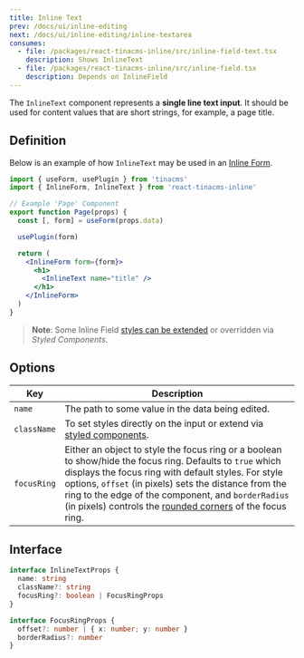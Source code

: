 ```yaml
---
title: Inline Text
prev: /docs/ui/inline-editing
next: /docs/ui/inline-editing/inline-textarea
consumes:
  - file: /packages/react-tinacms-inline/src/inline-field-text.tsx
    description: Shows InlineText
  - file: /packages/react-tinacms-inline/src/inline-field.tsx
    description: Depends on InlineField
---
```


The `InlineText` component represents a **single line text input**. It should be used for content values that are short strings, for example, a page title.

## Definition

Below is an example of how `InlineText` may be used in an [Inline Form](/docs/ui/inline-editing).

```jsx
import { useForm, usePlugin } from 'tinacms'
import { InlineForm, InlineText } from 'react-tinacms-inline'

// Example 'Page' Component
export function Page(props) {
  const [, form] = useForm(props.data)

  usePlugin(form)

  return (
    <InlineForm form={form}>
      <h1>
        <InlineText name="title" />
      </h1>
    </InlineForm>
  )
}
```

> **Note**: Some Inline Field [styles can be extended](/docs/ui/inline-editing#extending-inline-field-styles) or overridden via _Styled Components_.

## Options

| Key         | Description                                                                                                                                                                                                                                                                                                                                                                                                     |
| ----------- | --------------------------------------------------------------------------------------------------------------------------------------------------------------------------------------------------------------------------------------------------------------------------------------------------------------------------------------------------------------------------------------------------------------- |
| `name`      | The path to some value in the data being edited.                                                                                                                                                                                                                                                                                                                                                                |
| `className` | To set styles directly on the input or extend via [styled components](/docs/ui/inline-editing#extending-inline-field-styles).                                                                                                                                                                                                                                                                                   |
| `focusRing` | Either an object to style the focus ring or a boolean to show/hide the focus ring. Defaults to `true` which displays the focus ring with default styles. For style options, `offset` (in pixels) sets the distance from the ring to the edge of the component, and `borderRadius` (in pixels) controls the [rounded corners](https://developer.mozilla.org/en-US/docs/Web/CSS/border-radius) of the focus ring. |

## Interface

```typescript
interface InlineTextProps {
  name: string
  className?: string
  focusRing?: boolean | FocusRingProps
}

interface FocusRingProps {
  offset?: number | { x: number; y: number }
  borderRadius?: number
}
```
